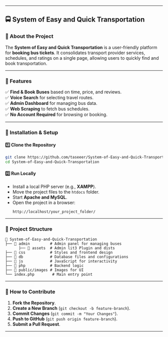 

---

## **🚍 System of Easy and Quick Transportation**

### **📌 About the Project**  
The **System of Easy and Quick Transportation** is a user-friendly platform for **booking bus tickets**. It consolidates transport provider services, schedules, and ratings on a single page, allowing users to quickly find and book transportation.

---

### **🌟 Features**
✅ **Find & Book Buses** based on time, price, and reviews.  
✅ **Voice Search** for selecting travel routes.  
✅ **Admin Dashboard** for managing bus data.  
✅ **Web Scraping** to fetch bus schedules.  
✅ **No Account Required** for browsing or booking.  

---

### **🔧 Installation & Setup**
#### **1️⃣ Clone the Repository**
```sh
git clone https://github.com/taseeer/System-of-Easy-and-Quick-Transportation.git
cd System-of-Easy-and-Quick-Transportation
```

#### **2️⃣ Run Locally**
- Install a local PHP server (e.g., **XAMPP**).
- Move the project files to the `htdocs` folder.
- Start **Apache and MySQL**.
- Open the project in a browser:  
  ```
  http://localhost/your_project_folder/
  ```

---

### **📂 Project Structure**
```
📂 System-of-Easy-and-Quick-Transportation
├── 📂 admin         # Admin panel for managing buses
      ├── 📂 assets  # Admin lit3 Plugin and dists
├── 📂 css           # Styles and frontend design
├── 📂 db            # Database files and configurations
├── 📂 js            # JavaScript for interactivity
├── 📂 php           # Backend logic
├── 📂 public/images # Images for UI
└── index.php        # Main entry point
```

---

### **🚀 How to Contribute**
1. **Fork the Repository**.
2. **Create a New Branch** (`git checkout -b feature-branch`).
3. **Commit Changes** (`git commit -m "Your Changes"`).
4. **Push to GitHub** (`git push origin feature-branch`).
5. **Submit a Pull Request**.





---

